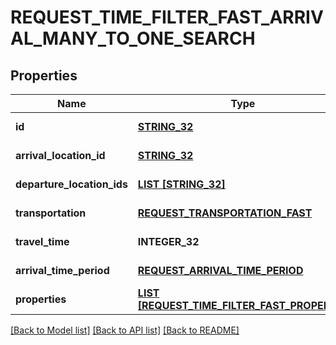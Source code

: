 # REQUEST_TIME_FILTER_FAST_ARRIVAL_MANY_TO_ONE_SEARCH

## Properties
Name | Type | Description | Notes
------------ | ------------- | ------------- | -------------
**id** | [**STRING_32**](STRING_32.md) |  | [default to null]
**arrival_location_id** | [**STRING_32**](STRING_32.md) |  | [default to null]
**departure_location_ids** | [**LIST [STRING_32]**](STRING_32.md) |  | [default to null]
**transportation** | [**REQUEST_TRANSPORTATION_FAST**](RequestTransportationFast.md) |  | [default to null]
**travel_time** | **INTEGER_32** |  | [default to null]
**arrival_time_period** | [**REQUEST_ARRIVAL_TIME_PERIOD**](RequestArrivalTimePeriod.md) |  | [default to null]
**properties** | [**LIST [REQUEST_TIME_FILTER_FAST_PROPERTY]**](RequestTimeFilterFastProperty.md) |  | [default to null]

[[Back to Model list]](../README.md#documentation-for-models) [[Back to API list]](../README.md#documentation-for-api-endpoints) [[Back to README]](../README.md)


